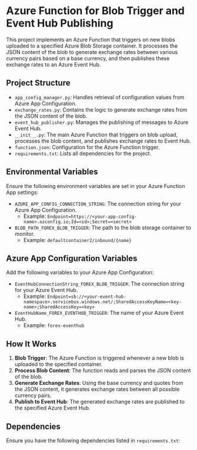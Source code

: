 # Azure Function for Blob Trigger and Event Hub Publishing

This project implements an Azure Function that triggers on new blobs uploaded to a specified Azure Blob Storage container. It processes the JSON content of the blob to generate exchange rates between various currency pairs based on a base currency, and then publishes these exchange rates to an Azure Event Hub.

## Project Structure

- `app_config_manager.py`: Handles retrieval of configuration values from Azure App Configuration.
- `exchange_rates.py`: Contains the logic to generate exchange rates from the JSON content of the blob.
- `event_hub_publisher.py`: Manages the publishing of messages to Azure Event Hub.
- `__init__.py`: The main Azure Function that triggers on blob upload, processes the blob content, and publishes exchange rates to Event Hub.
- `function.json`: Configuration for the Azure Function trigger.
- `requirements.txt`: Lists all dependencies for the project.

## Environmental Variables

Ensure the following environment variables are set in your Azure Function App settings:

- `AZURE_APP_CONFIG_CONNECTION_STRING`: The connection string for your Azure App Configuration.
  - Example: `Endpoint=https://<your-app-config-name>.azconfig.io;Id=<id>;Secret=<secret>`
- `BLOB_PATH_FOREX_BLOB_TRIGGER`: The path to the blob storage container to monitor.
  - Example: `defaultcontainer2/inbound/{name}`

## Azure App Configuration Variables

Add the following variables to your Azure App Configuration:

- `EventHubConnectionString_FOREX_BLOB_TRIGGER`: The connection string for your Azure Event Hub.
  - Example: `Endpoint=sb://<your-event-hub-namespace>.servicebus.windows.net/;SharedAccessKeyName=<key-name>;SharedAccessKey=<key>`
- `EventHubName_FOREX_EVENTHUB_TRIGGER`: The name of your Azure Event Hub.
  - Example: `forex-eventhub`

## How It Works

1. **Blob Trigger**: The Azure Function is triggered whenever a new blob is uploaded to the specified container.
2. **Process Blob Content**: The function reads and parses the JSON content of the blob.
3. **Generate Exchange Rates**: Using the base currency and quotes from the JSON content, it generates exchange rates between all possible currency pairs.
4. **Publish to Event Hub**: The generated exchange rates are published to the specified Azure Event Hub.

## Dependencies

Ensure you have the following dependencies listed in `requirements.txt`:


